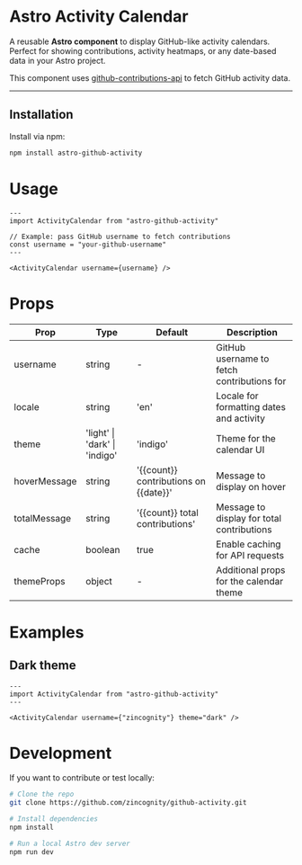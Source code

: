 # Astro Activity Calendar

A reusable **Astro component** to display GitHub-like activity calendars.
Perfect for showing contributions, activity heatmaps, or any date-based data in
your Astro project.

This component uses
[github-contributions-api](https://github.com/grubersjoe/github-contributions-api)
to fetch GitHub activity data.

---

## Installation

Install via npm:

```bash
npm install astro-github-activity
```

# Usage

```astro
---
import ActivityCalendar from "astro-github-activity"

// Example: pass GitHub username to fetch contributions
const username = "your-github-username"
---

<ActivityCalendar username={username} />
```

# Props

| Prop         | Type                          | Default                               | Description                                |
| ------------ | ----------------------------- | ------------------------------------- | ------------------------------------------ |
| username     | string                        | -                                     | GitHub username to fetch contributions for |
| locale       | string                        | 'en'                                  | Locale for formatting dates and activity   |
| theme        | 'light' \| 'dark' \| 'indigo' | 'indigo'                              | Theme for the calendar UI                  |
| hoverMessage | string                        | '{{count}} contributions on {{date}}' | Message to display on hover                |
| totalMessage | string                        | '{{count}} total contributions'       | Message to display for total contributions |
| cache        | boolean                       | true                                  | Enable caching for API requests            |
| themeProps   | object                        | -                                     | Additional props for the calendar theme    |

# Examples

## Dark theme

```astro
---
import ActivityCalendar from "astro-github-activity"
---

<ActivityCalendar username={"zincognity"} theme="dark" />
```

# Development

If you want to contribute or test locally:

```bash
# Clone the repo
git clone https://github.com/zincognity/github-activity.git

# Install dependencies
npm install

# Run a local Astro dev server
npm run dev
```
